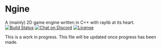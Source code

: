 # Ngine
A (mainly) 2D game engine written in C++ with raylib at its heart.
[![Build Status](https://travis-ci.org/NerdThings/Ngine.svg?branch=master)](https://travis-ci.org/NerdThings/Ngine)
[![Chat on Discord](https://img.shields.io/discord/452810843852374016.svg?logo=discord)](https://discord.nerdthings.co.uk)
[![License](https://img.shields.io/badge/license-Apache%202-blue.svg)](LICENSE)


This is a work in progress. This file will be updated once progress has been made.